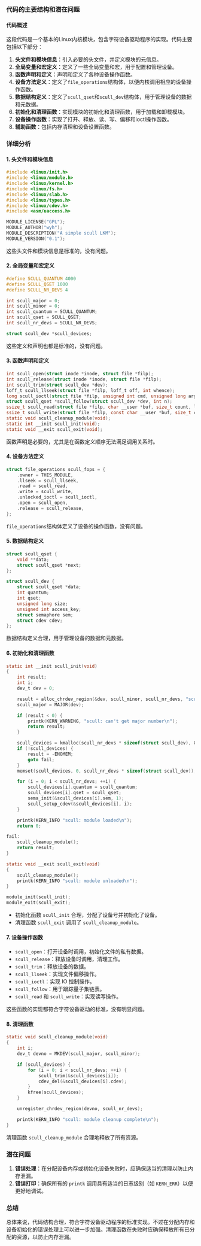 ### 代码的主要结构和潜在问题

#### 代码概述

这段代码是一个基本的Linux内核模块，包含字符设备驱动程序的实现。代码主要包括以下部分：

1. **头文件和模块信息**：引入必要的头文件，并定义模块的元信息。
2. **全局变量和宏定义**：定义了一些全局变量和宏，用于配置和管理设备。
3. **函数声明和定义**：声明和定义了各种设备操作函数。
4. **设备方法定义**：定义了`file_operations`结构体，以便内核调用相应的设备操作函数。
5. **数据结构定义**：定义了`scull_qset`和`scull_dev`结构体，用于管理设备的数据和元数据。
6. **初始化和清理函数**：实现模块的初始化和清理函数，用于加载和卸载模块。
7. **设备操作函数**：实现了打开、释放、读、写、偏移和ioctl操作函数。
8. **辅助函数**：包括内存清理和设备设置函数。

### 详细分析

#### 1. 头文件和模块信息

```c
#include <linux/init.h>
#include <linux/module.h>
#include <linux/kernel.h>
#include <linux/fs.h>
#include <linux/slab.h>
#include <linux/types.h>
#include <linux/cdev.h>
#include <asm/uaccess.h>

MODULE_LICENSE("GPL");
MODULE_AUTHOR("wyh");
MODULE_DESCRIPTION("A simple scull LKM");
MODULE_VERSION("0.1");
```

这些头文件和模块信息是标准的，没有问题。

#### 2. 全局变量和宏定义

```c
#define SCULL_QUANTUM 4000
#define SCULL_QSET 1000
#define SCULL_NR_DEVS 4

int scull_major = 0;
int scull_minor = 0;
int scull_quantum = SCULL_QUANTUM;
int scull_qset = SCULL_QSET;
int scull_nr_devs = SCULL_NR_DEVS;

struct scull_dev *scull_devices;
```

这些定义和声明也都是标准的，没有问题。

#### 3. 函数声明和定义

```c
int scull_open(struct inode *inode, struct file *filp);
int scull_release(struct inode *inode, struct file *filp);
int scull_trim(struct scull_dev *dev);
loff_t scull_llseek(struct file *filp, loff_t off, int whence);
long scull_ioctl(struct file *filp, unsigned int cmd, unsigned long arg);
struct scull_qset *scull_follow(struct scull_dev *dev, int n);
ssize_t scull_read(struct file *filp, char __user *buf, size_t count, loff_t *f_pos);
ssize_t scull_write(struct file *filp, const char __user *buf, size_t count, loff_t *f_pos);
static void scull_cleanup_module(void);
static int __init scull_init(void);
static void __exit scull_exit(void);
```

函数声明是必要的，尤其是在函数定义顺序无法满足调用关系时。

#### 4. 设备方法定义

```c
struct file_operations scull_fops = {
	.owner = THIS_MODULE,
	.llseek = scull_llseek,
	.read = scull_read,
	.write = scull_write,
	.unlocked_ioctl = scull_ioctl,
	.open = scull_open,
	.release = scull_release,
};
```

`file_operations`结构体定义了设备的操作函数，没有问题。

#### 5. 数据结构定义

```c
struct scull_qset {
	void **data;
	struct scull_qset *next;
};

struct scull_dev {
	struct scull_qset *data;
	int quantum;
	int qset;
	unsigned long size;
	unsigned int access_key;
	struct semaphore sem;
	struct cdev cdev;
};
```

数据结构定义合理，用于管理设备的数据和元数据。

#### 6. 初始化和清理函数

```c
static int __init scull_init(void)
{
	int result;
	int i;
	dev_t dev = 0;

	result = alloc_chrdev_region(&dev, scull_minor, scull_nr_devs, "scull");
	scull_major = MAJOR(dev);

	if (result < 0) {
		printk(KERN_WARNING, "scull: can't get major number\n");
		return result;
	}

	scull_devices = kmalloc(scull_nr_devs * sizeof(struct scull_dev), GFP_KERNEL);
	if (!scull_devices) {
		result = -ENOMEM;
		goto fail;
	}
	memset(scull_devices, 0, scull_nr_devs * sizeof(struct scull_dev));

	for (i = 0; i < scull_nr_devs; ++i) {
		scull_devices[i].quantum = scull_quantum;
		scull_devices[i].qset = scull_qset;
		sema_init(&scull_devices[i].sem, 1);
		scull_setup_cdev(&scull_devices[i], i);
	}

	printk(KERN_INFO "scull: module loaded\n");
	return 0;

fail:
	scull_cleanup_module();
	return result;
}

static void __exit scull_exit(void)
{
	scull_cleanup_module();
	printk(KERN_INFO "scull: module unloaded\n");
}

module_init(scull_init);
module_exit(scull_exit);
```

- 初始化函数 `scull_init` 合理，分配了设备号并初始化了设备。
- 清理函数 `scull_exit` 调用了 `scull_cleanup_module`。

#### 7. 设备操作函数

- `scull_open`：打开设备时调用，初始化文件的私有数据。
- `scull_release`：释放设备时调用，清理工作。
- `scull_trim`：释放设备的数据。
- `scull_llseek`：实现文件偏移操作。
- `scull_ioctl`：实现 IO 控制操作。
- `scull_follow`：用于跟踪量子集链表。
- `scull_read` 和 `scull_write`：实现读写操作。

这些函数的实现都符合字符设备驱动的标准，没有明显问题。

#### 8. 清理函数

```c
static void scull_cleanup_module(void)
{
	int i;
	dev_t devno = MKDEV(scull_major, scull_minor);

	if (scull_devices) {
		for (i = 0; i < scull_nr_devs; ++i) {
			scull_trim(&scull_devices[i]);
			cdev_del(&scull_devices[i].cdev);
		}
		kfree(scull_devices);
	}

	unregister_chrdev_region(devno, scull_nr_devs);

	printk(KERN_INFO "scull: module cleanup complete\n");
}
```

清理函数 `scull_cleanup_module` 合理地释放了所有资源。

### 潜在问题

1. **错误处理**：在分配设备内存或初始化设备失败时，应确保适当的清理以防止内存泄漏。
2. **错误打印**：确保所有的 `printk` 调用具有适当的日志级别（如 `KERN_ERR`）以便更好地调试。

### 总结

总体来说，代码结构合理，符合字符设备驱动程序的标准实现。不过在分配内存和设备初始化的错误处理上可以进一步加强。清理函数在失败时应确保释放所有已分配的资源，以防止内存泄漏。